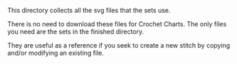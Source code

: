 This directory collects all the svg files that the sets use.

There is no need to download these files for Crochet Charts. The only files you need are the sets in the finished directory.

They are useful as a reference if you seek to create a new stitch by copying and/or modifying an existing file.
